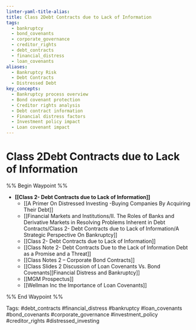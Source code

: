 ```yaml
---
linter-yaml-title-alias:
title: Class 2Debt Contracts due to Lack of Information
tags:
  - bankruptcy
  - bond_covenants
  - corporate_governance
  - creditor_rights
  - debt_contracts
  - financial_distress
  - loan_covenants
aliases:
  - Bankruptcy Risk
  - Debt Contracts
  - Distressed Debt
key_concepts:
  - Bankruptcy process overview
  - Bond covenant protection
  - Creditor rights analysis
  - Debt contract information
  - Financial distress factors
  - Investment policy impact
  - Loan covenant impact
---
```


# Class 2Debt Contracts due to Lack of Information
%% Begin Waypoint %%
- **[[Class 2- Debt Contracts due to Lack of Information]]**
	- [[A Primer On Distressed Investing -Buying Companies By Acquiring Their Debt]]
	- [[Financial Markets and Institutions/II. The Roles of Banks and Derivative Markets in Resolving Problems Inherent in Debt Contracts/Class 2- Debt Contracts due to Lack of Information/A Strategic Perspective On Bankruptcy]]
	- [[Class 2- Debt Contracts due to Lack of Information]]
	- [[Class Note 2- Debt Contracts Due to the Lack of Information Debt as a Promise and a Threat]]
	- [[Class Notes 2 – Corporate Bond Contracts]]
	- [[Class Slides 2 Discussion of Loan Covenants Vs. Bond Covenants]]Financial Distress and Bankruptcy]]
	- [[MGM Prospectus]]
	- [[Wellman Inc the Importance of Loan Covenants]]

%% End Waypoint %%

Tags: #debt_contracts #financial_distress #bankruptcy #loan_covenants #bond_covenants #corporate_governance #investment_policy #creditor_rights #distressed_investing